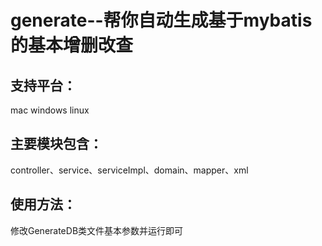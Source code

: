 # generate--帮你自动生成基于mybatis的基本增删改查

## 支持平台：
mac windows linux

## 主要模块包含：
controller、service、serviceImpl、domain、mapper、xml

## 使用方法：
修改GenerateDB类文件基本参数并运行即可
